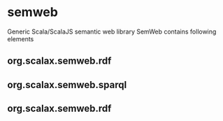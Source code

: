 semweb
======

Generic Scala/ScalaJS semantic web library
SemWeb contains following elements

org.scalax.semweb.rdf
---------------------



org.scalax.semweb.sparql
------------------------


org.scalax.semweb.rdf
---------------------


